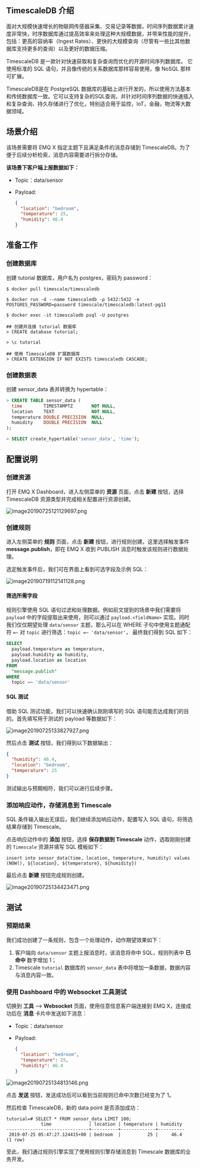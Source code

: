 ## TimescaleDB 介绍

面对大规模快速增长的物联网传感器采集、交易记录等数据，时间序列数据累计速度非常快，时序数据库通过提高效率来处理这种大规模数据，并带来性能的提升，包括：更高的容纳率（Ingest Rates）、更快的大规模查询（尽管有一些比其他数据库支持更多的查询）以及更好的数据压缩。

TimescaleDB 是一款针对快速获取和复杂查询而优化的开源时间序列数据库。 它使用标准的 SQL 语句，并且像传统的关系数据库那样容易使用，像 NoSQL 那样可扩展。

TimescaleDB是在 PostgreSQL 数据库的基础上进行开发的，所以使用方法基本和传统数据库一致。它可以支持复杂的SQL查询，并针对时间序列数据的快速插入和复杂查询、持久存储进行了优化，特别适合用于监控，IoT，金融，物流等大数据领域。

## 场景介绍

该场景需要将 EMQ X 指定主题下且满足条件的消息存储到 TimescaleDB。为了便于后续分析检索，消息内容需要进行拆分存储。

**该场景下客户端上报数据如下：**

- Topic：data/sensor

- Payload:

  ```json
  {
    "location": "bedroom",
    "temperature": 25,
    "humidity": 46.4
  }
  ```



## 准备工作

### 创建数据库

创建 tutorial 数据库，用户名为 postgres，密码为 password：

```shell
$ docker pull timescale/timescaledb

$ docker run -d --name timescaledb -p 5432:5432 -e POSTGRES_PASSWORD=password timescale/timescaledb:latest-pg11

$ docker exec -it timescaledb psql -U postgres

## 创建并连接 tutorial 数据库
> CREATE database tutorial;

> \c tutorial

## 使用 TimescaleDB 扩展数据库
> CREATE EXTENSION IF NOT EXISTS timescaledb CASCADE;
```



### 创建数据表

创建 sensor_data 表并转换为 hypertable：

```sql
> CREATE TABLE sensor_data (
  time        TIMESTAMPTZ       NOT NULL,
  location    TEXT              NOT NULL,
  temperature DOUBLE PRECISION  NULL,
  humidity    DOUBLE PRECISION  NULL
);

> SELECT create_hypertable('sensor_data', 'time');
```



## 配置说明

### 创建资源

打开 EMQ X Dashboard，进入左侧菜单的 **资源** 页面，点击 **新建** 按钮，选择 TimescaleDB 资源类型并完成相关配置进行资源创建。

![image20190725121129697.png](https://static.emqx.net/images/f5a03d8bd27e4c8f8350a9488c4fee56.png)



### 创建规则

进入左侧菜单的 **规则** 页面，点击 **新建** 按钮，进行规则创建。这里选择触发事件 **message.publish**，即在 EMQ X 收到 PUBLISH 消息时触发该规则进行数据处理。

选定触发事件后，我们可在界面上看到可选字段及示例 SQL：

![image20190719112141128.png](https://static.emqx.net/images/5430aa165efedc4e10ab57aaf2d04762.png)



#### 筛选所需字段

规则引擎使用 SQL 语句过滤和处理数据。例如前文提到的场景中我们需要将 ``payload`` 中的字段提取出来使用，则可以通过 `payload.<fieldName>` 实现。同时我们仅仅期望处理 `data/sensor` 主题，那么可以在 WHERE 子句中使用主题通配符 `=~` 对 `topic` 进行筛选：`topic =~ 'data/sensor'`， 最终我们得到 SQL 如下：

```sql
SELECT
  payload.temperature as temperature,
  payload.humidity as humidity,
  payload.location as location
FROM
  "message.publish"
WHERE
  topic =~ 'data/sensor'
```



#### SQL 测试

借助 SQL 测试功能，我们可以快速确认刚刚填写的 SQL 语句能否达成我们的目的。首先填写用于测试的 payload 等数据如下：

![image20190725133827927.png](https://static.emqx.net/images/dcada3c8dac0a0fec9bb57888d9d972f.png)

然后点击 **测试** 按钮，我们得到以下数据输出：

```json
{
  "humidity": 46.4,
  "location": "bedroom",
  "temperature": 25
}
```

测试输出与预期相符，我们可以进行后续步骤。



### 添加响应动作，存储消息到 Timescale

SQL 条件输入输出无误后，我们继续添加响应动作，配置写入 SQL 语句，将筛选结果存储到 Timescale。

点击响应动作中的 **添加** 按钮，选择 **保存数据到 Timescale** 动作，选取刚刚创建的 `Timescale` 资源并填写 SQL 模板如下：

`insert into sensor_data(time, location, temperature, humidity) values (NOW(), ${location}, ${temperature}, ${humidity})`

最后点击 **新建** 按钮完成规则创建。

![image20190725134423471.png](https://static.emqx.net/images/1bcf17542a85a02b7506c2d3e20e7669.png)



## 测试

### 预期结果

我们成功创建了一条规则，包含一个处理动作，动作期望效果如下：

1. 客户端向 `data/sensor` 主题上报消息时，该消息将命中 SQL，规则列表中 **已命中** 数字增加 1；
2. Timescale `tutorial` 数据库的 `sensor_data` 表中将增加一条数据，数据内容与消息内容一致。



### 使用 Dashboard 中的 Websocket 工具测试

切换到 **工具** --> **Websocket** 页面，使用任意信息客户端连接到 EMQ X，连接成功后在 **消息** 卡片中发送如下消息：

- Topic：data/sensor

- Payload:

  ```json
  {
    "location": "bedroom",
    "temperature": 25,
    "humidity": 46.4
  }
  ```
![image20190725134813146.png](https://static.emqx.net/images/b3df2a5a3705e887c0e22b5b2974ceb6.png)

点击 **发送** 按钮，发送成功后可以看到当前规则已命中次数已经变为了 1。

然后检查 TimescaleDB，新的 data point 是否添加成功：

```
tutorial=# SELECT * FROM sensor_data LIMIT 100;
             time              | location | temperature | humidity 
-------------------------------+----------+-------------+----------
 2019-07-25 05:47:27.124415+00 | bedroom  |          25 |     46.4
(1 row)

```

至此，我们通过规则引擎实现了使用规则引擎存储消息到 Timescale 数据库的业务开发。
